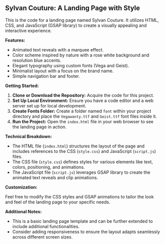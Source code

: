 ## Sylvan Couture: A Landing Page with Style

This is the code for a landing page named Sylvan Couture. It utilizes HTML, CSS, and JavaScript (GSAP library) to create a visually appealing and interactive experience.

**Features:**

-    Animated text reveals with a marquee effect.
-    Color scheme inspired by nature with a rose white background and resolution blue accents.
-    Elegant typography using custom fonts (Vega and Geist).
-    Minimalist layout with a focus on the brand name.
-    Simple navigation bar and footer.

**Getting Started:**

1. **Clone or Download the Repository:** Acquire the code for this project.
2. **Set Up Local Environment:** Ensure you have a code editor and a web server set up for local development.
3. **Create Fonts Folder:** Create a folder named `font` within your project directory and place the `Vegawanty.ttf` and `Geist.ttf` font files inside it.
4. **Run the Project:** Open the `index.html` file in your web browser to see the landing page in action.

**Technical Breakdown:**

-    The HTML file (`index.html`) structures the layout of the page and includes references to the CSS (`style.css`) and JavaScript (`script.js`) files.
-    The CSS file (`style.css`) defines styles for various elements like text, colors, positioning, and animations.
-    The JavaScript file (`script.js`) leverages GSAP library to create the animated text reveals and clip animations.

**Customization:**

Feel free to modify the CSS styles and GSAP animations to tailor the look and feel of the landing page to your specific needs.

**Additional Notes:**

-    This is a basic landing page template and can be further extended to include additional functionalities.
-    Consider adding responsiveness to ensure the layout adapts seamlessly across different screen sizes.

